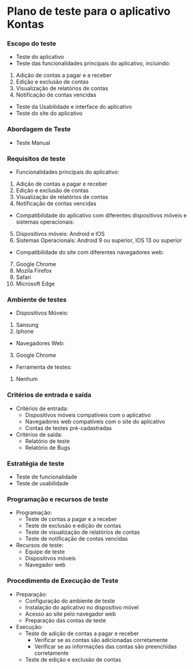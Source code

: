 # Plano de teste para o aplicativo Kontas

### Escopo do teste
* Teste do aplicativo
* Teste das funcionalidades principais do aplicativo, incluindo:
1. Adição de contas a pagar e a receber
2. Edição e exclusão de contas 
3. Visualização de relatórios de contas
4. Notificação de contas vencidas
* Teste da Usabilidade e interface do aplicativo
* Teste do site do aplicativo 

### Abordagem de Teste
* Teste Manual

### Requisitos de teste 

* Funcionalidades principais do aplicativo:
1. Adição de contas a pagar e receber
2. Edição e exclusão de contas 
3. Visualização de relatórios de contas 
4. Notificação de contas vencidas
* Compatibilidade do aplicativo com diferentes dispositivos móveis e sistemas operacionais:
5. Dispositivos móveis: Android e IOS
6. Sistemas Operacionais: Android 9 ou superior, IOS 13 ou superior
* Compatibilidade do site com diferentes navegadores web:
7. Google Chrome
8. Mozila Firefox
9. Safari
10. Microsoft Edge 

### Ambiente de testes

* Dispositivos Móveis:
1. Sansung
2.  Iphone 
* Navegadores Web:
3. Google Chrome
* Ferramenta de testes:
1. Nenhum

### Critérios de entrada e saída

* Critérios de entrada:
	* Dispositivos móveis compatíveis com o aplicativo
	* Navegadores web compatíveis com o site do aplicativo
	* Contas de testes pré-cadastradas 
* Critérios de saída:
	* Relatório de teste
	* Relatório de Bugs 


### Estratégia de teste
* Teste de funcionalidade
* Teste de usabilidade


### Programação e recursos de teste

* Programação:
	* Teste de contas a pagar e a receber
	* Teste de exclusão e edição de contas 
	* Teste de visualização de relatórios de contas
	* Teste de notificação de contas vencidas
* Recursos de teste:
	* Equipe de teste 
	* Dispositivos móveis 
	* Navegador web 

### Procedimento de Execução de Teste 
* Preparação:
	* Configuração do ambiente de teste 
	* Instalação do aplicativo no dispositivo móvel
	* Acesso ao site pelo navegador web
	* Preparação das contas de teste
* Execução: 
	* Teste de adição de contas a pagar e receber 
		* Verificar se as contas são adicionadas corretamente 
		* Verificar se as informações das contas são preenchidas corretamente
	* Teste de edição e exclusão de contas   
